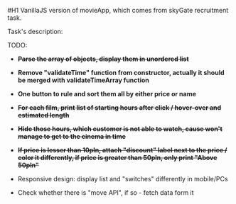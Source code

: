 #H1 VanillaJS version of movieApp, which comes from skyGate recruitment task.

Task's description:

TODO:
- ~~**Parse the array of objects, display them in unordered list**~~

- **Remove "validateTime" function from constructor, actually it should be merged with validateTimeArray function**
- **One button to rule and sort them all by either price or name**


- ~~**For each film, print list of starting hours after click / hover-over and estimated length**~~
- ~~**Hide those hours, which customer is not able to watch, cause won't manage to get to the cinema in time**~~
- ~~**If price is lesser than 10pln, attach "discount" label next to the price / color it differently, if price is greater than 50pln, only print "Above 50pln"**~~

- Responsive design: display list and "switches" differently in mobile/PCs
- Check whether there is "move API", if so - fetch data form it
